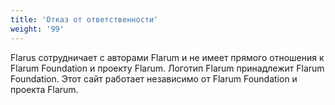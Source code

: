 ```yaml
---
title: 'Отказ от ответственности'
weight: '99'
---
```


Flarus сотрудничает с авторами Flarum и не имеет прямого отношения к Flarum Foundation и проекту Flarum. Логотип Flarum принадлежит Flarum Foundation. Этот сайт работает независимо от Flarum Foundation и проекта Flarum.
